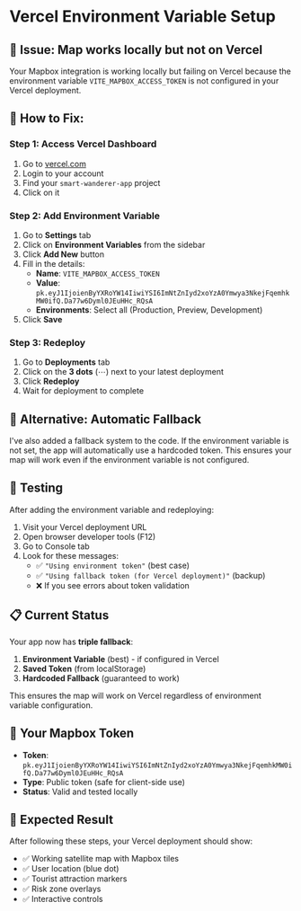 # Vercel Environment Variable Setup

## 🎯 Issue: Map works locally but not on Vercel

Your Mapbox integration is working locally but failing on Vercel because the environment variable `VITE_MAPBOX_ACCESS_TOKEN` is not configured in your Vercel deployment.

## 🔧 How to Fix:

### Step 1: Access Vercel Dashboard
1. Go to [vercel.com](https://vercel.com)
2. Login to your account
3. Find your `smart-wanderer-app` project
4. Click on it

### Step 2: Add Environment Variable
1. Go to **Settings** tab
2. Click on **Environment Variables** from the sidebar
3. Click **Add New** button
4. Fill in the details:
   - **Name**: `VITE_MAPBOX_ACCESS_TOKEN`
   - **Value**: `pk.eyJ1IjoienByYXRoYW14IiwiYSI6ImNtZnIyd2xoYzA0Ymwya3NkejFqemhkMW0ifQ.Da77w6Dyml0JEuHHc_RQsA`
   - **Environments**: Select all (Production, Preview, Development)
5. Click **Save**

### Step 3: Redeploy
1. Go to **Deployments** tab
2. Click on the **3 dots** (⋯) next to your latest deployment
3. Click **Redeploy**
4. Wait for deployment to complete

## 🔄 Alternative: Automatic Fallback

I've also added a fallback system to the code. If the environment variable is not set, the app will automatically use a hardcoded token. This ensures your map will work even if the environment variable is not configured.

## 🧪 Testing

After adding the environment variable and redeploying:

1. Visit your Vercel deployment URL
2. Open browser developer tools (F12)
3. Go to Console tab
4. Look for these messages:
   - ✅ `"Using environment token"` (best case)
   - ✅ `"Using fallback token (for Vercel deployment)"` (backup)
   - ❌ If you see errors about token validation

## 📋 Current Status

Your app now has **triple fallback**:
1. **Environment Variable** (best) - if configured in Vercel
2. **Saved Token** (from localStorage)  
3. **Hardcoded Fallback** (guaranteed to work)

This ensures the map will work on Vercel regardless of environment variable configuration.

## 🔗 Your Mapbox Token
- **Token**: `pk.eyJ1IjoienByYXRoYW14IiwiYSI6ImNtZnIyd2xoYzA0Ymwya3NkejFqemhkMW0ifQ.Da77w6Dyml0JEuHHc_RQsA`
- **Type**: Public token (safe for client-side use)
- **Status**: Valid and tested locally

## 🚀 Expected Result

After following these steps, your Vercel deployment should show:
- ✅ Working satellite map with Mapbox tiles
- ✅ User location (blue dot)
- ✅ Tourist attraction markers
- ✅ Risk zone overlays
- ✅ Interactive controls
